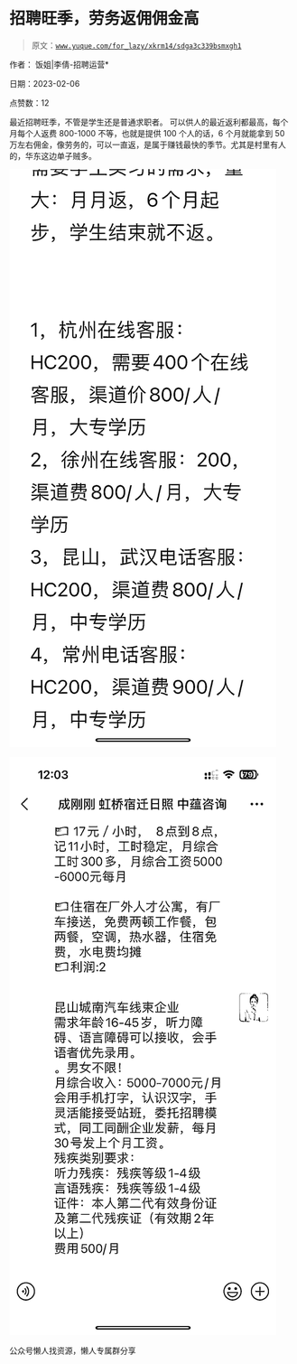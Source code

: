 # 招聘旺季，劳务返佣佣金高

> 原文：[`www.yuque.com/for_lazy/xkrm14/sdga3c339bsmxgh1`](https://www.yuque.com/for_lazy/xkrm14/sdga3c339bsmxgh1)



作者： 饭姐|李倩-招聘运营*



日期：2023-02-06



点赞数：12



最近招聘旺季，不管是学生还是普通求职者。 可以供人的最近返利都最高，每个月每个人返费 800-1000 不等，也就是提供 100 个人的话，6 个月就能拿到 50 万左右佣金，像劳务的，可以一直返，是属于赚钱最快的季节。尤其是村里有人的，华东这边单子贼多。



![](img/90045febe0e6c926680c0dfb4cfb68e2.png)  

![](img/7678e8b099e28d750e3741a374955897.png)  

公众号懒人找资源，懒人专属群分享

</ne-p></ne-p>